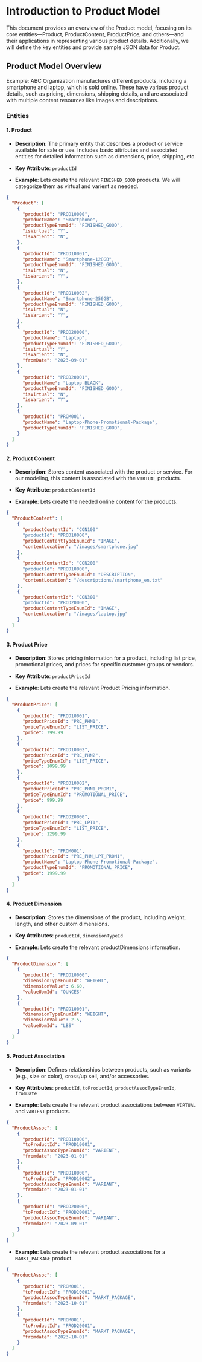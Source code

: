 # Introduction to Product Model
This document provides an overview of the Product model, focusing on its core entities—Product, ProductContent, ProductPrice, and others—and their applications in representing various product details. Additionally, we will define the key entities and provide sample JSON data for Product.

## Product Model Overview
Example: ABC Organization manufactures different products, including a smartphone and laptop, which is sold online. These have various product details, such as pricing, dimensions, shipping details, and are associated with multiple content resources like images and descriptions.

### Entities

#### 1. Product
- **Description**: The primary entity that describes a product or service available for sale or use. Includes basic attributes and associated entities for detailed information such as dimensions, price, shipping, etc.

- **Key Attribute**: `productId`
- **Example**: Lets create the relevant `FINISHED_GOOD` products. We will categorize them as virtual and varient as needed.
```json
{
  "Product": [
    {
      "productId": "PROD10000",
      "productName": "Smartphone",
      "productTypeEnumId": "FINISHED_GOOD",
      "isVirtual": "Y",
      "isVarient": "N",
    },
    {
      "productId": "PROD10001",
      "productName": "Smartphone-128GB",
      "productTypeEnumId": "FINISHED_GOOD",
      "isVirtual": "N",
      "isVarient": "Y",
    },
    {
      "productId": "PROD10002",
      "productName": "Smartphone-256GB",
      "productTypeEnumId": "FINISHED_GOOD",
      "isVirtual": "N",
      "isVarient": "Y",
    },
    {
      "productId": "PROD20000",
      "productName": "Laptop",
      "productTypeEnumId": "FINISHED_GOOD",
      "isVirtual": "Y",
      "isVarient": "N",
      "fromDate": "2023-09-01"
    },
    {
      "productId": "PROD20001",
      "productName": "Laptop-BLACK",
      "productTypeEnumId": "FINISHED_GOOD",
      "isVirtual": "N",
      "isVarient": "Y",
    },
    {
      "productId": "PROM001",
      "productName": "Laptop-Phone-Promotional-Package",
      "productTypeEnumId": "FINISHED_GOOD",
    }
  ]
}
```

#### 2. Product Content
- **Description**: Stores content associated with the product or service. For our modeling, this content is associated with the `VIRTUAL` products.

- **Key Attribute**: `productContentId`
- **Example**: Lets create the needed online content for the products.
```json
{
  "ProductContent": [
    {
      "productContentId": "CON100"
      "productId": "PROD10000",
      "productContentTypeEnumId": "IMAGE",
      "contentLocation": "/images/smartphone.jpg"
    },
    {
      "productContentId": "CON200"
      "productId": "PROD10000",
      "productContentTypeEnumId": "DESCRIPTION",
      "contentLocation": "/descriptions/smartphone_en.txt"
    },
    {
      "productContentId": "CON300"
      "productId": "PROD20000",
      "productContentTypeEnumId": "IMAGE",
      "contentLocation": "/images/laptop.jpg"
    }
  ]
}
```

#### 3. Product Price
- **Description**: Stores pricing information for a product, including list price, promotional prices, and prices for specific customer groups or vendors.

- **Key Attribute**: `productPriceId`
- **Example**: Lets create the relevant Product Pricing information.
```json
{
  "ProductPrice": [
    {
      "productId": "PROD10001",
      "productPriceId": "PRC_PHN1",
      "priceTypeEnumId": "LIST_PRICE",
      "price": 799.99
    },
    {
      "productId": "PROD10002",
      "productPriceId": "PRC_PHN2",
      "priceTypeEnumId": "LIST_PRICE",
      "price": 1099.99
    },
    {
      "productId": "PROD10002",
      "productPriceId": "PRC_PHN1_PROM1",
      "priceTypeEnumId": "PROMOTIONAL_PRICE",
      "price": 999.99
    },
    {
      "productId": "PROD20000",
      "productPriceId": "PRC_LPT1",
      "priceTypeEnumId": "LIST_PRICE",
      "price": 1299.99
    },
    {
      "productId": "PROM001",
      "productPriceId": "PRC_PHN_LPT_PROM1",
      "productName": "Laptop-Phone-Promotional-Package",
      "productTypeEnumId": "PROMOTIONAL_PRICE",
      "price": 1999.99
    }
  ]
}
```
#### 4. Product Dimension
- **Description**: Stores the dimensions of the product, including weight, length, and other custom dimensions.

- **Key Attributes**: `productId`, `dimensionTypeId`
- **Example**: Lets create the relevant productDimensions information.
```json
{
  "ProductDimension": [
    {
      "productId": "PROD10000",
      "dimensionTypeEnumId": "WEIGHT",
      "dimensionValue": 6.60,
      "valueUomId": "OUNCES"
    },
    {
      "productId": "PROD10001",
      "dimensionTypeEnumId": "WEIGHT",
      "dimensionValue": 2.5,
      "valueUomId": "LBS"
    }
  ]
}
```

#### 5. Product Association
- **Description**: Defines relationships between products, such as variants (e.g., size or color), cross/up sell, and/or accessories.

- **Key Attributes**: `productId`, `toProductId`, `productAssocTypeEnumId`, `fromDate`
- **Example**: Lets create the relevant product associations between `VIRTUAL` and `VARIENT` products.
```json
{
  "ProductAssoc": [
    {
      "productId": "PROD10000",
      "toProductId": "PROD10001",
      "productAssocTypeEnumId": "VARIENT",
      "fromdate": "2023-01-01"
    },
    {
      "productId": "PROD10000",
      "toProductId": "PROD10002",
      "productAssocTypeEnumId": "VARIANT",
      "fromdate": "2023-01-01"
    },
    {
      "productId": "PROD20000",
      "toProductId": "PROD20001",
      "productAssocTypeEnumId": "VARIANT",
      "fromdate": "2023-09-01"
    }
  ]
}
```
- **Example**: Lets create the relevant product associations for a `MARKT_PACKAGE` product.
```json
{
  "ProductAssoc": [
    {
      "productId": "PROM001",
      "toProductId": "PROD10001",
      "productAssocTypeEnumId": "MARKT_PACKAGE",
      "fromdate": "2023-10-01"
    },
    {
      "productId": "PROM001",
      "toProductId": "PROD20001",
      "productAssocTypeEnumId": "MARKT_PACKAGE",
      "fromdate": "2023-10-01"
    }
  ]
}
```